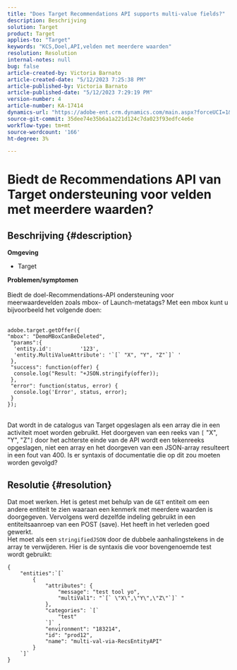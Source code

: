 ```yaml
---
title: "Does Target Recommendations API supports multi-value fields?"
description: Beschrijving
solution: Target
product: Target
applies-to: "Target"
keywords: "KCS,Doel,API,velden met meerdere waarden"
resolution: Resolution
internal-notes: null
bug: false
article-created-by: Victoria Barnato
article-created-date: "5/12/2023 7:25:38 PM"
article-published-by: Victoria Barnato
article-published-date: "5/12/2023 7:29:19 PM"
version-number: 4
article-number: KA-17414
dynamics-url: "https://adobe-ent.crm.dynamics.com/main.aspx?forceUCI=1&pagetype=entityrecord&etn=knowledgearticle&id=8526cec3-faf0-ed11-8849-6045bd006ce9"
source-git-commit: 35dee74e35b6a1a221d124c7da023f93edfc4e6e
workflow-type: tm+mt
source-wordcount: '166'
ht-degree: 3%

---
```


# Biedt de Recommendations API van Target ondersteuning voor velden met meerdere waarden?

## Beschrijving {#description}

<b>Omgeving</b>
- Target


<b>Problemen/symptomen</b>
<br><br>Biedt de doel-Recommendations-API ondersteuning voor meerwaardevelden zoals mbox- of Launch-metatags? Met een mbox kunt u bijvoorbeeld het volgende doen:<br><br>

```
adobe.target.getOffer({
"mbox": "DemoMBoxCanBeDeleted",
 "params":{
  'entity.id':         '123',   
  'entity.MultiValueAttribute': '`[` "X", "Y", "Z"`]` '
 },
 "success": function(offer) {
  console.log("Result: "+JSON.stringify(offer));
 },
 "error": function(status, error) {
  console.log('Error', status, error);
 }
});
```

<br>Dat wordt in de catalogus van Target opgeslagen als een array die in een activiteit moet worden gebruikt. Het doorgeven van een reeks van `[` &quot;X&quot;, &quot;Y&quot;, &quot;Z&quot;`]`  door het achterste einde van de API wordt een tekenreeks opgeslagen, niet een array en het doorgeven van een JSON-array resulteert in een fout van 400. Is er syntaxis of documentatie die op dit zou moeten worden gevolgd?

## Resolutie {#resolution}


Dat moet werken. Het is getest met behulp van de `GET` entiteit om een andere entiteit te zien waaraan een kenmerk met meerdere waarden is doorgegeven. Vervolgens werd dezelfde indeling gebruikt in een entiteitsaanroep van een POST (save). Het heeft in het verleden goed gewerkt.
<br>Het moet als een `stringifiedJSON` door de dubbele aanhalingstekens in de array te verwijderen. Hier is de syntaxis die voor bovengenoemde test wordt gebruikt:<br>

```
{
    "entities":`[` 
        {
            "attributes": {
                "message": "test tool yo",
                "multiVal1": "`[` \"X\",\"Y\",\"Z\"`]` "
            },
            "categories": `[` 
                "test"
            `]` ,
            "environment": "183214",
            "id": "prod12",
            "name": "multi-val-via-RecsEntityAPI"
        }
    `]` 
}
```


